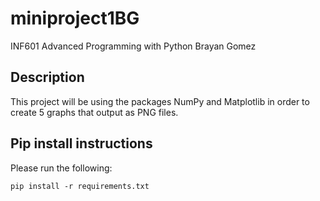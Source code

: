 # miniproject1BG
INF601 Advanced Programming with Python Brayan Gomez

## Description
This project will be using the packages NumPy and Matplotlib in order to create 5 graphs that output as PNG files.

## Pip install instructions
Please run the following:
```
pip install -r requirements.txt
```